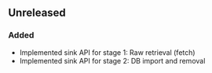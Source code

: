 ## Unreleased

### Added
- Implemented sink API for stage 1: Raw retrieval (fetch)
- Implemented sink API for stage 2: DB import and removal
